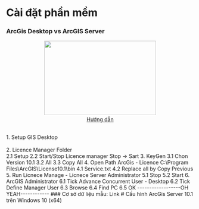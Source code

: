 # Cài đặt phần mềm
### ArcGis Desktop vs ArcGIS Server
<p align="center">
  <img width="300" height="200" src="https://encrypted-tbn0.gstatic.com/images?q=tbn%3AANd9GcShOmd4fpVJDM4E2Sgda22SB7HptfH3DjEa32XECFmusq2rmbo_&usqp=CAU"">
  <a href = "https://gisvn.edu.vn/phan-mem/huong-dan-cai-dat-arcgis-10-1-day-du-nhat.html">
  <br> Hướng dẫn</br>
  </a>
</p>
<br>1. Setup GIS Desktop</br>                                                                                          
<br>2. Licence Manager Folder</br>
	2.1 Setup
	2.2 Start/Stop Licence manager
		Stop -> Sart
3. KeyGen 
	3.1 Chon Version 10.1
	3.2 All
	3.3 Copy All
4. Open Path ArcGis - Licence
	C:\Program Files\ArcGIS\License10.1\bin
	4.1 Service.txt
	4.2 Replace all by Copy Previous
5. Run Licnece Manage - Licnece Server Administrator
	5.1 Stop
	5.2 Start
6. ArcGIS Administrator
	6.1 Tick Advance Concurrent User - Desktop
	6.2 Tick Define Manager User
	6.3 Browse
	6.4 Find PC
	6.5 OK
------------------OH YEAH------------                                                                                          
### Cơ sở dữ liệu mẫu: Link
# Cấu hình ArcGis Server 10.1 trên Windows 10 (x64)
